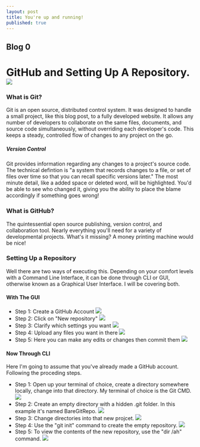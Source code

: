 ```yaml
---
layout: post
title: You're up and running!
published: true
---
```

## Blog 0

# GitHub and Setting Up A Repository. ![](https://img.caixin.com/2019-12-12/1576147635453631.jpg)

### What is Git?

Git is an open source, distributed control system. It was designed to handle a small project, like this blog post, to a fully developed website. It allows any number of developers to collaborate on the same files, documents, and source code simultaneously, without overriding each developer's code. This keeps a steady, controlled flow of changes to any project on the go. 

  ##### Version Control 
  Git provides information regarding any changes to a project's source code. The technical defintion is "a system that records changes to a file, or set of files over time so that you can recall specific versions later." The most minute detail, like a added space or deleted   word, will be highlighted. You'd be able to see who changed it, giving you the ability to place the blame accordingly if something goes wrong!
  
### What is GitHub?
The quintessential open source publishing, version control, and collaboration tool. Nearly everything you'll need for a variety of developmental projects. What's it missing? A money printing machine would be nice!

### Setting Up a Repository
Well there are two ways of executing this. Depending on your comfort levels with a Command Line Interface, it can be done through CLI or GUI, otherwise known as a Graphical User Interface. I will be covering both.

#### With The GUI
- Step 1: Create a GitHub Account ![](https://media.geeksforgeeks.org/wp-content/uploads/20190826232755/1403.png)
- Step 2: Click on "New repository" ![](https://media.geeksforgeeks.org/wp-content/uploads/20190826233513/223-1.png)
- Step 3: Clarify which settings you want ![](https://media.geeksforgeeks.org/wp-content/uploads/20190826235103/4-155.png)
- Step 4: Upload any files you want in there ![](https://media.geeksforgeeks.org/wp-content/uploads/20190827000113/639.png)
- Step 5: Here you can make any edits or changes then commit them ![](https://media.geeksforgeeks.org/wp-content/uploads/20190827000948/726.png)

#### Now Through CLI
Here I'm going to assume that you've already made a GitHub account. Following the proceding steps.
- Step 1: Open up your terminal of choice, create a directory somewhere locally, change into that directory. My terminal of choice is the Git CMD. ![](https://toolsqa.com/wp-content/gallery/git/GitRepoCreation4.jpg)
- Step 2: Create an empty directory with a hidden .git folder. In this example it's named BareGitRepo. ![](https://toolsqa.com/wp-content/gallery/git/BareRepoCreation1.jpg)
- Step 3: Change directories into that new projcet. ![](https://toolsqa.com/wp-content/gallery/git/BareRepoCreation2.jpg)
- Step 4: Use the "git init" command to create the empty repository. ![](https://toolsqa.com/wp-content/gallery/git/BareRepoCreation3.jpg)
- Step 5: To view the contents of the new repository, use the "dir /ah" command. ![](https://toolsqa.com/wp-content/gallery/git/BareRepoCreation4.jpg)
